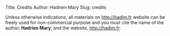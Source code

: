 Title: Credits
Author: Hadrien Mary
Slug: credits

Unless otherwise indications, all materials on <http://hadim.fr> website can be freely used for non-commercial purpose and you must cite the name of the author, **Hadrien Mary**, and the website, <http://hadim.fr>.

